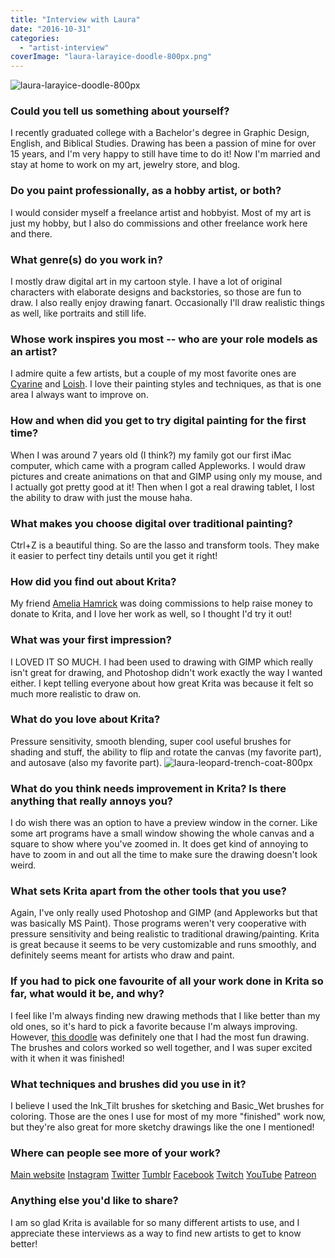 ```yaml
---
title: "Interview with Laura"
date: "2016-10-31"
categories: 
  - "artist-interview"
coverImage: "laura-larayice-doodle-800px.png"
---
```


![laura-larayice-doodle-800px](/images/posts/2016/laura-larayice-doodle-800px.png)

### Could you tell us something about yourself?

I recently graduated college with a Bachelor's degree in Graphic Design, English, and Biblical Studies. Drawing has been a passion of mine for over 15 years, and I'm very happy to still have time to do it! Now I'm married and stay at home to work on my art, jewelry store, and blog.

### Do you paint professionally, as a hobby artist, or both?

I would consider myself a freelance artist and hobbyist. Most of my art is just my hobby, but I also do commissions and other freelance work here and there.

### What genre(s) do you work in?

I mostly draw digital art in my cartoon style. I have a lot of original characters with elaborate designs and backstories, so those are fun to draw. I also really enjoy drawing fanart. Occasionally I'll draw realistic things as well, like portraits and still life.

### Whose work inspires you most -- who are your role models as an artist?

I admire quite a few artists, but a couple of my most favorite ones are [Cyarine](http://instagram.com/cyarine) and [Loish](http://loish.net). I love their painting styles and techniques, as that is one area I always want to improve on.

### How and when did you get to try digital painting for the first time?

When I was around 7 years old (I think?) my family got our first iMac computer, which came with a program called Appleworks. I would draw pictures and create animations on that and GIMP using only my mouse, and I actually got pretty good at it! Then when I got a real drawing tablet, I lost the ability to draw with just the mouse haha.

### What makes you choose digital over traditional painting?

Ctrl+Z is a beautiful thing. So are the lasso and transform tools. They make it easier to perfect tiny details until you get it right!

### How did you find out about Krita?

My friend [Amelia Hamrick](http://ameliadrawsthings.tumblr.com/) was doing commissions to help raise money to donate to Krita, and I love her work as well, so I thought I'd try it out!

### What was your first impression?

I LOVED IT SO MUCH. I had been used to drawing with GIMP which really isn't great for drawing, and Photoshop didn't work exactly the way I wanted either. I kept telling everyone about how great Krita was because it felt so much more realistic to draw on.

### What do you love about Krita?

Pressure sensitivity, smooth blending, super cool useful brushes for shading and stuff, the ability to flip and rotate the canvas (my favorite part), and autosave (also my favorite part). ![laura-leopard-trench-coat-800px](/images/posts/2016/laura-leopard-trench-coat-800px.png)

### What do you think needs improvement in Krita? Is there anything that really annoys you?

I do wish there was an option to have a preview window in the corner. Like some art programs have a small window showing the whole canvas and a square to show where you've zoomed in. It does get kind of annoying to have to zoom in and out all the time to make sure the drawing doesn't look weird.

### What sets Krita apart from the other tools that you use?

Again, I've only really used Photoshop and GIMP (and Appleworks but that was basically MS Paint). Those programs weren't very cooperative with pressure sensitivity and being realistic to traditional drawing/painting. Krita is great because it seems to be very customizable and runs smoothly, and definitely seems meant for artists who draw and paint.

### If you had to pick one favourite of all your work done in Krita so far, what would it be, and why?

I feel like I'm always finding new drawing methods that I like better than my old ones, so it's hard to pick a favorite because I'm always improving. However, [this doodle](http://<http://sketchesbylaura.tumblr.com/post/144509538912/i-love-how-this-turned-out-this-sketchy>) was definitely one that I had the most fun drawing. The brushes and colors worked so well together, and I was super excited with it when it was finished!

### What techniques and brushes did you use in it?

I believe I used the Ink\_Tilt brushes for sketching and Basic\_Wet brushes for coloring. Those are the ones I use for most of my more "finished" work now, but they're also great for more sketchy drawings like the one I mentioned!

### Where can people see more of your work?

[Main website](http://sketchesbylaura.com) [Instagram](http://instagram.com/sketchesbylaura) [Twitter](http://twitter.com/sketchesbylaura) [Tumblr](http://sketchesbylaura.tumblr.com) [Facebook](http://facebook.com/sketchesbylaura) [Twitch](http://twitch.tv/sketchesbylaura) [YouTube](http://www.youtube.com/channel/UCTlkAk2N0ZZOc_3dJljhn4g) [Patreon](http://patreon.com/sketchesbylaura)

### Anything else you'd like to share?

I am so glad Krita is available for so many different artists to use, and I appreciate these interviews as a way to find new artists to get to know better!
